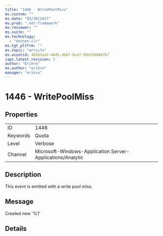 ```yaml
---
title: "1446 - WritePoolMiss"
ms.custom: ""
ms.date: "03/30/2017"
ms.prod: ".net-framework"
ms.reviewer: ""
ms.suite: ""
ms.technology: 
  - "dotnet-clr"
ms.tgt_pltfrm: ""
ms.topic: "article"
ms.assetid: 48dd3aa2-46d5-4bbf-8ce7-68e1b684b7b7
caps.latest.revision: 3
author: "Erikre"
ms.author: "erikre"
manager: "erikre"
---
```

# 1446 - WritePoolMiss
## Properties  
  
|||  
|-|-|  
|ID|1446|  
|Keywords|Quota|  
|Level|Verbose|  
|Channel|Microsoft-Windows-Application Server-Applications/Analytic|  
  
## Description  
 This event is emitted with a write pool miss.  
  
## Message  
 Created new '%1'  
  
## Details

